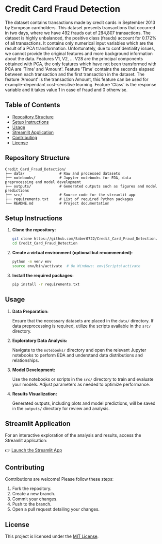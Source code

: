 # Credit Card Fraud Detection

The dataset contains transactions made by credit cards in September 2013 by European cardholders.
This dataset presents transactions that occurred in two days, where we have 492 frauds out of 284,807 transactions. The dataset is highly unbalanced, the positive class (frauds) account for 0.172% of all transactions.
It contains only numerical input variables which are the result of a PCA transformation. Unfortunately, due to confidentiality issues, we cannot provide the original features and more background information about the data. Features V1, V2, … V28 are the principal components obtained with PCA, the only features which have not been transformed with PCA are 'Time' and 'Amount'. Feature 'Time' contains the seconds elapsed between each transaction and the first transaction in the dataset. The feature 'Amount' is the transaction Amount, this feature can be used for example-dependant cost-sensitive learning. Feature 'Class' is the response variable and it takes value 1 in case of fraud and 0 otherwise. 
## Table of Contents

* [Repository Structure](#repository-structure)
* [Setup Instructions](#setup-instructions)
* [Usage](#usage)
* [Streamlit Application](#streamlit-application)
* [Contributing](#contributing)
* [License](#license)

## Repository Structure

```
Credit_Card_Fraud_Detection/
├── data/                # Raw and processed datasets
├── notebooks/           # Jupyter notebooks for EDA, data preprocessing and model development
├── outputs/             # Generated outputs such as figures and model predictions
├── src/                 # Source code for the streamlit app
├── requirements.txt     # List of required Python packages
└── README.md            # Project documentation
```

## Setup Instructions

1. **Clone the repository:**

   ```bash
   git clone https://github.com/Saber0722/Credit_Card_Fraud_Detection.git
   cd Credit_Card_Fraud_Detection
   ```

2. **Create a virtual environment (optional but recommended):**

   ```bash
   python -m venv env
   source env/bin/activate  # On Windows: env\Scripts\activate
   ```

3. **Install the required packages:**

   ```bash
   pip install -r requirements.txt
   ```

## Usage

1. **Data Preparation:**

   Ensure that the necessary datasets are placed in the `data/` directory. If data preprocessing is required, utilize the scripts available in the `src/` directory.

2. **Exploratory Data Analysis:**

   Navigate to the `notebooks/` directory and open the relevant Jupyter notebooks to perform EDA and understand data distributions and relationships.

3. **Model Development:**

   Use the notebooks or scripts in the `src/` directory to train and evaluate your models. Adjust parameters as needed to optimize performance.

4. **Results Visualization:**

   Generated outputs, including plots and model predictions, will be saved in the `outputs/` directory for review and analysis.

## Streamlit Application

For an interactive exploration of the analysis and results, access the Streamlit application:

👉 [Launch the Streamlit App](#)

## Contributing

Contributions are welcome! Please follow these steps:

1. Fork the repository.
2. Create a new branch.
3. Commit your changes.
4. Push to the branch.
5. Open a pull request detailing your changes.

## License

This project is licensed under the [MIT License](LICENSE).

